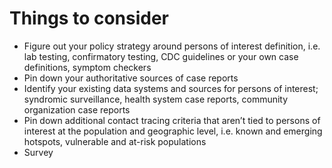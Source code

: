 # Things to consider

* Figure out your policy strategy around persons of interest definition, i.e. lab testing, confirmatory testing, CDC guidelines or your own case definitions, symptom checkers
* Pin down your authoritative sources of case reports
* Identify your existing data systems and sources for persons of interest; syndromic surveillance, health system case reports, community organization case reports
* Pin down additional contact tracing criteria that aren’t tied to persons of interest at the population and geographic level, i.e. known and emerging hotspots, vulnerable and at-risk populations
* Survey

